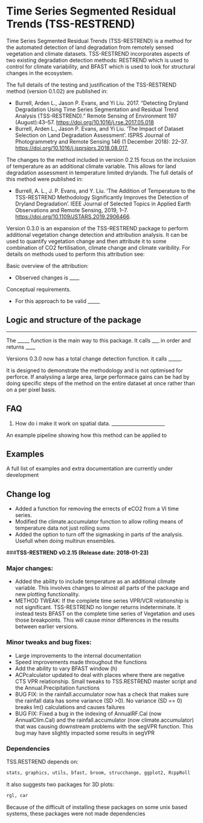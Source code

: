 # **Time Series Segmented Residual Trends (TSS-RESTREND)**


Time Series Segmented Residual Trends (TSS-RESTREND) is a method for the automated detection of land degradation from remotely sensed vegetation and climate datasets. TSS-RESTREND incorporates aspects of two existing degradation detection methods: RESTREND which is used to control for climate variability, and BFAST which is used to look for structural changes in the ecosystem.  

The full details of the testing and justification of the TSS-RESTREND method (version 0.1.02) are published in:
      
* Burrell, Arden L., Jason P. Evans, and Yi Liu. 2017. “Detecting Dryland Degradation Using Time Series Segmentation and Residual Trend Analysis (TSS-RESTREND).” Remote Sensing of Environment 197 (August):43–57. <https://doi.org/10.1016/j.rse.2017.05.018> 
* Burrell, Arden L., Jason P. Evans, and Yi Liu. ‘The Impact of Dataset Selection on Land Degradation Assessment’. ISPRS Journal of Photogrammetry and Remote Sensing 146 (1 December 2018): 22–37. <https://doi.org/10.1016/j.isprsjprs.2018.08.017.>

The changes to the method included in version 0.2.15 focus on the inclusion of temperature as an additional climate variable. This allows for land degradation assessment in temperature limited drylands. The full details of this method were published in:

* Burrell, A. L., J. P. Evans, and Y. Liu. ‘The Addition of Temperature to the TSS-RESTREND Methodology Significantly Improves the Detection of Dryland Degradation’. IEEE Journal of Selected Topics in Applied Earth Observations and Remote Sensing, 2019, 1–7. https://doi.org/10.1109/JSTARS.2019.2906466.


Version 0.3.0 is an expansion of the TSS-RESTREND package to perform additional vegetation change detection and attribution analysis.  It can be used to quantify vegetation change and then attribute it to some combination of CO2 fertilisation, climate change and climate varibility.  For details on methods used to perform this attribution see:

   
Basic overview of the attribution:
* Observed changes is ____

Conceptual requirements.
* For this approach to be valid _____

## Logic and structure of the package 

________________
The _____ function is the main way to this package. It calls ___ in order and returns ____

Versions 0.3.0 now has a total change detection function. it calls _____. 

It is designed to demonstrate the methodology and is not optimised for perforce. If analysiing a large area, large performace gains can be had by doing specific steps of the method on the entire dataset at once rather than on a per pixel basis.  



## FAQ

1. How do i make it work on spatial data.  ______________________

An example pipeline showing how this method can be applied to 

## Examples

A full list of examples and extra documentation are currently under development 

## **Change log**
* Added a function for removing the errects of eCO2 from a VI time series.  
* Modified the climate.accumulator function to allow rolling means of temperature data not just rolling sums
* Added the option to turn off the sigmasking in parts of the analysis. Usefull when doing multirun ensembles. 

###**TSS-RESTREND v0.2.15 (Release date: 2018-01-23)**


### Major changes: 
* Added the ability to include temperature as an additional climate variable. This involves changes to almost all parts of the package and new plotting functionality.   
* METHOD TWEAK: If the complete time series VPR/VCR relationship is not significant. TSS-RESTREND no longer returns indeterminate. It instead tests BFAST on the complete time series of Vegetation and uses those breakpoints.  This will cause minor differences in the results between earlier versions.

### Minor tweaks and bug fixes:
* Large improvements to the internal documentation 
* Speed improvements made throughout the functions  
* Add the ability to vary BFAST window (h) 
* ACPcalculator updated to deal with places where there are negative CTS VPR relationship. Small tweaks to TSS.RESTREND master script and the Annual.Precipitation functions
* BUG FIX: in the rainfall.accumulator now has a check that makes sure the rainfall data has some variance (SD >0). No variance (SD == 0) breaks lm() calculations and causes failures
* BUG FIX: Fixed a bug in the indexing of AnnualRF.Cal (now AnnualClim.Cal) and the rainfall.accumulator (now climate.accumulator) that was causing downstream problems with the segVPR function. This bug may have slightly impacted some results in segVPR 





### Dependencies 
TSS.RESTREND depends on:
```R
stats, graphics, utils, bfast, broom, strucchange, ggplot2, RcppRoll
```
It also suggests two packages for 3D plots: 
```R
rgl, car
```
Because of the difficult of installing these packages on some unix based systems, these packages were not made dependencies